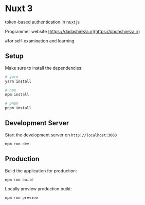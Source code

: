 # Nuxt 3

token-based authentication in nuxt js

Programmer website [https://dadashireza.ir](https://dadashireza.ir)

#for self-examination and learning

## Setup

Make sure to install the dependencies:

```bash
# yarn
yarn install

# npm
npm install

# pnpm
pnpm install
```

## Development Server

Start the development server on `http://localhost:3000`

```bash
npm run dev
```

## Production

Build the application for production:

```bash
npm run build
```

Locally preview production build:

```bash
npm run preview
```